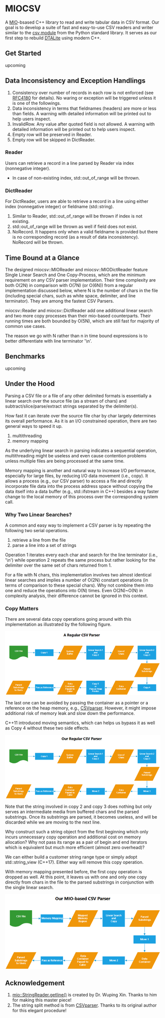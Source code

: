 # MIOCSV

A [MIO](https://github.com/wxinix/wxlib/tree/main/mio)-bsased C++ library to read and write tabular data in CSV format. Our goal is to develop a suite of fast and easy-to-use CSV readers and writer similar to the [csv module](https://docs.python.org/3/library/csv.html#module-csv) from the Python standard library. It serves as our first step to rebuild [DTALite](https://github.com/asu-trans-ai-lab/DTALite) using modern C++.

## Get Started
upcoming
## Data Inconsistency and Exception Handlings
1. Consistency over number of records in each row is not enforced (see [RFC4180](https://www.rfc-editor.org/rfc/rfc4180.txt) for details). No waring or exception will be triggered unless it is one of the followings.
2. Data inconsistency in terms that fieldnames (headers) are more or less than fields. A warning with detailed information will be printed out to help users inspect.
3. InvalidRow. Any value after quoted field is not allowed. A warning with detailed information will be printed out to help users inspect.
4. Empty row will be preserved in Reader.
5. Empty row will be skipped in DictReader.

### Reader
Users can retrieve a record in a line parsed by Reader via index (nonnegative integer).
* In case of non-existing index, std::out_of_range will be thrown.

### DictReader
For DictReader, users are able to retrieve a record in a line using either index (nonnegative integer) or fieldname (std::string).
1. Similar to Reader, std::out_of_range will be thrown if index is not existing.
2. std::out_of_range will be thrown as well if field does not exist.
3. NoRecord. It happens only when a valid fieldname is provided but there is no corresponding record (as a result of data inconsistency). NoRecord will be thrown.

## Time Bound at a Glance
The designed miocsv::MIOReader and miocsv::MIODictReader feature Single Linear Search and One Copy-Process, which are the minimum requirement on any CSV parser implementation. Their time complexity are both O(2N) in comparison with O(7N) (or O(6N)) from a regular implementation discussed below, where N is the number of chars in the file (including special chars, such as white space, delimiter, and line terminator).  They are among the fastest CSV Parsers.

miocsv::Reader and miocsv::DictReader add one additional linear search and two more copy processes than their mio-based counterparts.  Their running times are both bounded by O(5N), which are still fast for majority of common use cases.

The reason we go with N rather than n in time bound expressions is to better differentiate with line terminator '\n'.

## Benchmarks
upcoming

## Under the Hood
Parsing a CSV file or a file of any other delimited formats is essentially a linear search over the source file (as a stream of chars) and subtract/slice/parse/extract strings separated by the delimiter(s).

How fast it can iterate over the source file char by char largely determines its overall performance. As it is an I/O constrained operation, there are two general ways to speed it up.

1. multithreading
2. memory mapping

As the underlying linear search in parsing indicates a sequential operation, multithreading might be useless and even cause contention problems unless multiple files are being processed at the same time.

Memory mapping is another and natural way to increase I/O performance, especially for large files, by reducing I/O data movement (i.e., copy). It allows a process (e.g., our CSV parser) to access a file and directly incorporate file data into the process address space without copying the data itself into a data buffer (e.g., std::ifstream in C++) besides a way faster change to the local memory of this process over the corresponding system call.

### Why Two Linear Searches?
A common and easy way to implement a CSV parser is by repeating the following two serial operations.

1. retrieve a line from the file
2. parse a line into a set of strings

Operation 1 iterates every each char and search for the line terminator (i.e., '\n') while operation 2 repeats the same process but rather looking for the delimiter over the same set of chars returned from 1. 

For a file with N chars, this implementation involves two almost identical linear searches and implies a number of O(2N) constant operations (in terms of comparison to these special chars). Why not combine them into one and reduce the operations into O(N) times.  Even O(2N)~O(N) in complexity analysis, their difference cannot be ignored in this context.
### Copy Matters

There are several data copy operations going around with this implementation as illustrated by the following figure.

![Regular CSV Parser](pic/regular1.png)

The last one can be avoided by passing the container as a pointer or a reference on the heap memory, e.g., [CSVparser](https://github.com/rsylvian/CSVparser). However, it might impose additional risk of memory leak and slow down the performance.

C++11 introduced moving semantics, which can helps us bypass it as well as Copy 4 without these two side effects.

![Our Regular CSV Parser](pic/regular2.png)

Note that the string involved in copy 2 and copy 3 does nothing but only serves an intermediate media from buffered chars and the parsed substrings. Once its substrings are parsed, it becomes useless, and will be discarded while we are moving to the next line.

Why construct such a string object from the first beginning which only incurs unnecessary copy operation and additional cost on memory allocation? Why not pass its range as a pair of begin and end iterators which is equivalent but much more efficient (almost zero overhead)? 

We can either build a customer string range type or simply adopt std::string_view (C++17). Either way will remove this copy operation.

With memory mapping presented before, the first copy operation is dropped as well. At this point, it leaves us with one and only one copy directly from chars in the file to the parsed substrings in conjunction with the single linear search.

![Our MIO-Based CSV Parser](pic/mio.png)

## Acknowledgement
1. [mio::StringReader.getline()](https://github.com/wxinix/wxlib/blob/main/mio/include/mio/stringreader.hpp) is created by Dr. Wuping Xin. Thanks to him for making this master piece!
2. The string split method is from [CSVparser](https://github.com/rsylvian/CSVparser). Thanks to its original author for this elegant procedure!